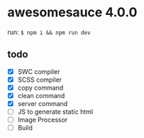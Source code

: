 # awesomesauce 4.0.0

run: `$ npm i && npm run dev`

## todo

- [x] SWC compiler
- [x] SCSS compiler
- [x] copy command
- [x] clean command
- [x] server command
- [ ] JS to generate static html
- [ ] Image Processor
- [ ] Build
